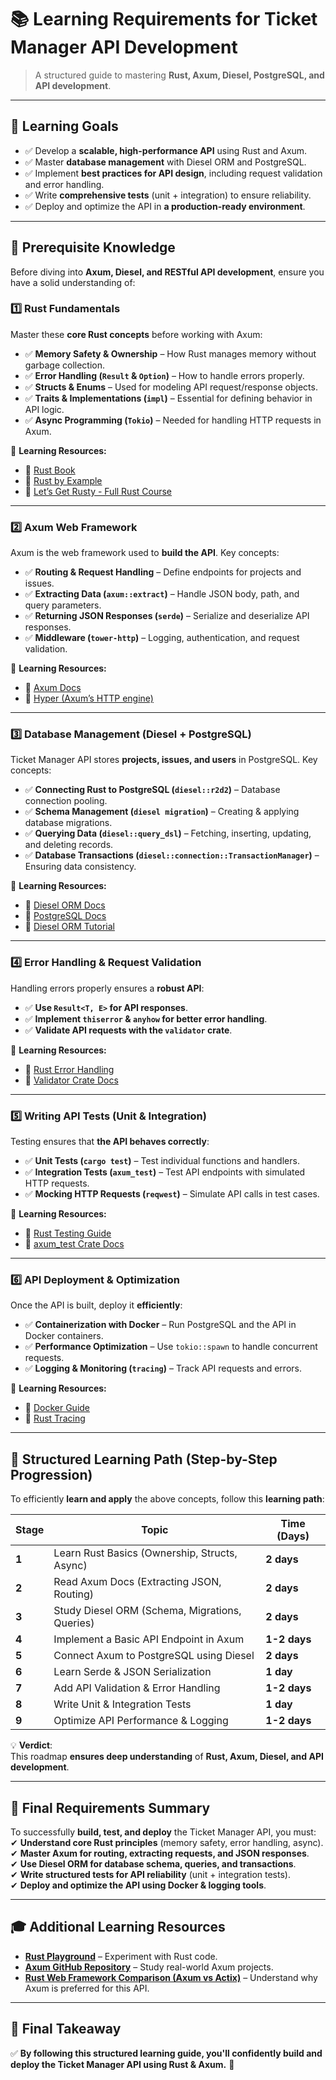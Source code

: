 # 📚 **Learning Requirements for Ticket Manager API Development**
> A structured guide to mastering **Rust, Axum, Diesel, PostgreSQL, and API development**.

---

## 🎯 **Learning Goals**
- ✅ Develop a **scalable, high-performance API** using Rust and Axum.
- ✅ Master **database management** with Diesel ORM and PostgreSQL.
- ✅ Implement **best practices for API design**, including request validation and error handling.
- ✅ Write **comprehensive tests** (unit + integration) to ensure reliability.
- ✅ Deploy and optimize the API in **a production-ready environment**.

---

## 📖 **Prerequisite Knowledge**
Before diving into **Axum, Diesel, and RESTful API development**, ensure you have a solid understanding of:

### **1️⃣ Rust Fundamentals**
Master these **core Rust concepts** before working with Axum:
- ✅ **Memory Safety & Ownership** – How Rust manages memory without garbage collection.
- ✅ **Error Handling (`Result` & `Option`)** – How to handle errors properly.
- ✅ **Structs & Enums** – Used for modeling API request/response objects.
- ✅ **Traits & Implementations (`impl`)** – Essential for defining behavior in API logic.
- ✅ **Async Programming (`Tokio`)** – Needed for handling HTTP requests in Axum.

📌 **Learning Resources:**
- 📖 [Rust Book](https://doc.rust-lang.org/book/)
- 📖 [Rust by Example](https://doc.rust-lang.org/rust-by-example/)
- 🎥 [Let’s Get Rusty - Full Rust Course](https://www.youtube.com/watch?v=BpPEoZW5IiY)

---

### **2️⃣ Axum Web Framework**
Axum is the web framework used to **build the API**. Key concepts:
- ✅ **Routing & Request Handling** – Define endpoints for projects and issues.
- ✅ **Extracting Data (`axum::extract`)** – Handle JSON body, path, and query parameters.
- ✅ **Returning JSON Responses (`serde`)** – Serialize and deserialize API responses.
- ✅ **Middleware (`tower-http`)** – Logging, authentication, and request validation.

📌 **Learning Resources:**
- 📖 [Axum Docs](https://docs.rs/axum/latest/axum/)
- 📖 [Hyper (Axum’s HTTP engine)](https://docs.rs/hyper/latest/hyper/)

---

### **3️⃣ Database Management (Diesel + PostgreSQL)**
Ticket Manager API stores **projects, issues, and users** in PostgreSQL. Key concepts:
- ✅ **Connecting Rust to PostgreSQL (`diesel::r2d2`)** – Database connection pooling.
- ✅ **Schema Management (`diesel migration`)** – Creating & applying database migrations.
- ✅ **Querying Data (`diesel::query_dsl`)** – Fetching, inserting, updating, and deleting records.
- ✅ **Database Transactions (`diesel::connection::TransactionManager`)** – Ensuring data consistency.

📌 **Learning Resources:**
- 📖 [Diesel ORM Docs](https://diesel.rs/)
- 📖 [PostgreSQL Docs](https://www.postgresql.org/docs/)
- 🎥 [Diesel ORM Tutorial](https://www.youtube.com/watch?v=UbRxmuSVv88)

---

### **4️⃣ Error Handling & Request Validation**
Handling errors properly ensures a **robust API**:
- ✅ **Use `Result<T, E>` for API responses**.
- ✅ **Implement `thiserror` & `anyhow` for better error handling**.
- ✅ **Validate API requests with the `validator` crate**.

📌 **Learning Resources:**
- 📖 [Rust Error Handling](https://doc.rust-lang.org/book/ch09-00-error-handling.html)
- 📖 [Validator Crate Docs](https://docs.rs/validator/latest/validator/)

---

### **5️⃣ Writing API Tests (Unit & Integration)**
Testing ensures that **the API behaves correctly**:
- ✅ **Unit Tests (`cargo test`)** – Test individual functions and handlers.
- ✅ **Integration Tests (`axum_test`)** – Test API endpoints with simulated HTTP requests.
- ✅ **Mocking HTTP Requests (`reqwest`)** – Simulate API calls in test cases.

📌 **Learning Resources:**
- 📖 [Rust Testing Guide](https://doc.rust-lang.org/book/ch11-00-testing.html)
- 📖 [axum_test Crate Docs](https://docs.rs/axum-test/latest/axum_test/)

---

### **6️⃣ API Deployment & Optimization**
Once the API is built, deploy it **efficiently**:
- ✅ **Containerization with Docker** – Run PostgreSQL and the API in Docker containers.
- ✅ **Performance Optimization** – Use `tokio::spawn` to handle concurrent requests.
- ✅ **Logging & Monitoring (`tracing`)** – Track API requests and errors.

📌 **Learning Resources:**
- 📖 [Docker Guide](https://docs.docker.com/get-docker/)
- 📖 [Rust Tracing](https://docs.rs/tracing/latest/tracing/)

---

## 📅 **Structured Learning Path (Step-by-Step Progression)**
To efficiently **learn and apply** the above concepts, follow this **learning path**:

| **Stage** | **Topic** | **Time (Days)** |
|-----------|------------|----------------|
| **1** | Learn Rust Basics (Ownership, Structs, Async) | **2 days** |
| **2** | Read Axum Docs (Extracting JSON, Routing) | **2 days** |
| **3** | Study Diesel ORM (Schema, Migrations, Queries) | **2 days** |
| **4** | Implement a Basic API Endpoint in Axum | **1-2 days** |
| **5** | Connect Axum to PostgreSQL using Diesel | **2 days** |
| **6** | Learn Serde & JSON Serialization | **1 day** |
| **7** | Add API Validation & Error Handling | **1-2 days** |
| **8** | Write Unit & Integration Tests | **1 day** |
| **9** | Optimize API Performance & Logging | **1-2 days** |

💡 **Verdict**:  
This roadmap **ensures deep understanding** of **Rust, Axum, Diesel, and API development**.

---

## 🎯 **Final Requirements Summary**
To successfully **build, test, and deploy** the Ticket Manager API, you must:
✔ **Understand core Rust principles** (memory safety, error handling, async).  
✔ **Master Axum for routing, extracting requests, and JSON responses**.  
✔ **Use Diesel ORM for database schema, queries, and transactions**.  
✔ **Write structured tests for API reliability** (unit + integration tests).  
✔ **Deploy and optimize the API using Docker & logging tools**.  

---

## 🎓 **Additional Learning Resources**
- **[Rust Playground](https://play.rust-lang.org/)** – Experiment with Rust code.
- **[Axum GitHub Repository](https://github.com/tokio-rs/axum)** – Study real-world Axum projects.
- **[Rust Web Framework Comparison (Axum vs Actix)](https://shuttle.rs/blog/rust-web-framework-comparison)** – Understand why Axum is preferred for this API.

---

## 🚀 **Final Takeaway**
✅ **By following this structured learning guide, you'll confidently build and deploy the Ticket Manager API using Rust & Axum.** 🚀  


